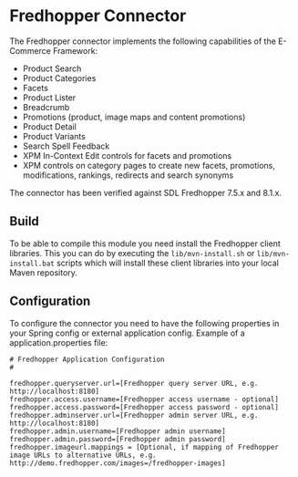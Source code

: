 Fredhopper Connector
======================

The Fredhopper connector implements the following capabilities of the E-Commerce Framework:
   
* Product Search
* Product Categories
* Facets
* Product Lister
* Breadcrumb
* Promotions (product, image maps and content promotions)
* Product Detail
* Product Variants
* Search Spell Feedback
* XPM In-Context Edit controls for facets and promotions
* XPM controls on category pages to create new facets, promotions, modifications, rankings, redirects and search synonyms

The connector has been verified against SDL Fredhopper 7.5.x and 8.1.x.

Build
---------

To be able to compile this module you need install the Fredhopper client libraries.
This you can do by executing the `lib/mvn-install.sh` or `lib/mvn-install.bat` scripts which will install these client libraries
into your local Maven repository.

Configuration
---------------

To configure the connector you need to have the following properties in your Spring config or external application config.
Example of a application.properties file:

```
# Fredhopper Application Configuration
#

fredhopper.queryserver.url=[Fredhopper query server URL, e.g. http://localhost:8180]
fredhopper.access.username=[Fredhopper access username - optional]
fredhopper.access.password=[Fredhopper access password - optional]
fredhopper.adminserver.url=[Fredhopper admin server URL, e.g. http://localhost:8180]
fredhopper.admin.username=[Fredhopper admin username]
fredhopper.admin.password=[Fredhopper admin password]
fredhopper.imageurl.mappings = [Optional, if mapping of Fredhopper image URLs to alternative URLs, e.g. http://demo.fredhopper.com/images=/fredhopper-images]

```

